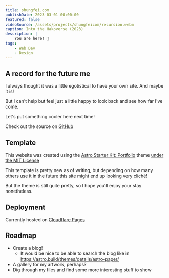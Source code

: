 ```yaml
---
title: shungfei.com
publishDate: 2023-03-01 00:00:00
featured: false
videoSource: /assets/projects/shungfeicom/recursion.webm
caption: Into the Hakoverse (2023)
description: |
    You are here! 📍
tags:
    - Web Dev
    - Design
---
```


## A record for the future me

I always thought it was a little egotistical to have your own site. And maybe it is!

But I can't help but feel just a little happy to look back and see how far I've come.

Let's put something cooler here next time!

Check out the source on [GitHub](https://github.com/ShungFei/shungfei.com)

## Template

This website was created using the [Astro Starter Kit: Portfolio](https://github.com/withastro/astro/tree/main/examples/portfolio) theme [under the MIT License](./COPYRIGHT.txt)

This template is pretty new as of writing, but depending on how many others use it in the future this site might end up looking very cliché!

But the theme is still quite pretty, so I hope you'll enjoy your stay nonetheless.

## Deployment

Currently hosted on [Cloudflare Pages](https://developers.cloudflare.com/pages/)

## Roadmap

-   Create a blog!
    -   It would be nice to be able to search the blog like in https://astro.build/themes/details/astro-paper/
-   A gallery for my artwork, perhaps?
-   Dig through my files and find some more interesting stuff to show
